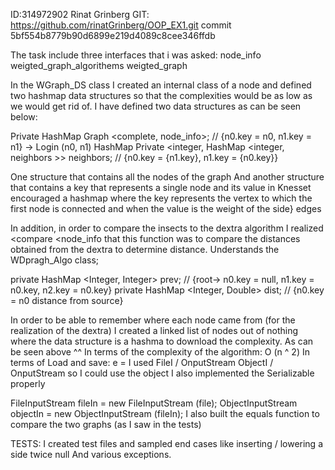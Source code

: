 ID:314972902 Rinat Grinberg
GIT:
https://github.com/rinatGrinberg/OOP_EX1.git
commit 5bf554b8779b90d6899e219d4089c8cee346ffdb

The task include three interfaces that i was asked:
node_info
weigted_graph_algorithems
weigted_graph

In the WGraph_DS class I created an internal class of a node and defined two hashmap data structures so that the complexities would be as low as we would get rid of.
I have defined two data structures as can be seen below:

Private HashMap Graph <complete, node_info>; // {n0.key = n0, n1.key = n1} -> Login (n0, n1)
HashMap Private <integer, HashMap <integer, neighbors >> neighbors; // {n0.key = {n1.key}, n1.key = {n0.key}}

One structure that contains all the nodes of the graph
And another structure that contains a key that represents a single node and its value in Knesset encouraged a hashmap where the key represents the vertex to which the first node is connected and when the value is the weight of the side} edges

In addition, in order to compare the insects to the dextra algorithm I realized <compare <node_info that this function was to compare the distances obtained from the dextra to determine distance.
Understands the WDpragh_Algo class;

private HashMap <Integer, Integer> prev; // {root-> n0.key = null, n1.key = n0.key, n2.key = n0.key}
private HashMap <Integer, Double> dist; // {n0.key = n0 distance from source}

In order to be able to remember where each node came from (for the realization of the dextra) I created a linked list of nodes out of nothing where the data structure is a hashma to download the complexity.
As can be seen above ^^ In terms of the complexity of the algorithm: O (n ^ 2)
In terms of Load and save: e = I used FileI / OnputStream ObjectI / OnputStream so I could use the object
I also implemented the Serializable properly

 FileInputStream fileIn = new FileInputStream (file);
            ObjectInputStream objectIn = new ObjectInputStream (fileIn);
I also built the equals function to compare the two graphs (as I saw in the tests)

TESTS:
I created test files and sampled end cases like inserting / lowering a side twice null
And various exceptions.
